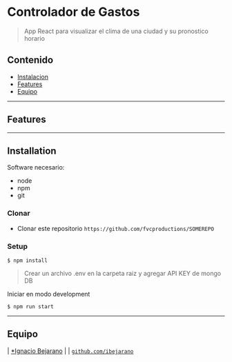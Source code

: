 # Controlador de Gastos

> App React para visualizar el clima de una ciudad y su pronostico horario

## Contenido

- [Instalacion](#installation)
- [Features](#features)
- [Equipo](#team)

---

## Features


---

## Installation

Software necesario:
- node
- npm
- git

### Clonar

- Clonar este repositorio `https://github.com/fvcproductions/SOMEREPO`

### Setup

```shell
$ npm install
```

> Crear un archivo .env en la carpeta raiz y agregar API KEY de mongo DB

Iniciar en modo development

```shell
$ npm run start
```

---

## Equipo
| <a href="http://url-pendiente.com" target="_blank">*Ignacio Bejarano</a> |
| <a href="http://github.com/ibejarano" target="_blank">`github.com/ibejarano`</a>
